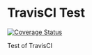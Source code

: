 # TravisCI Test 
[![Coverage Status](https://coveralls.io/repos/github/andrewdrummond/travisci_test/badge.svg?branch=code_coverage)](https://coveralls.io/github/andrewdrummond/travisci_test?branch=code_coverage)

Test of TravisCI
